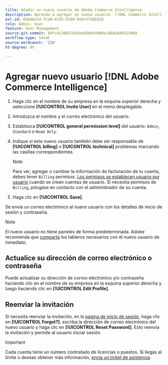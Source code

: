 ```yaml
---
title: Añadir un nuevo usuario de Adobe Commerce Intelligence
description: Aprenda a agregar un nuevo usuario  [!DNL Commerce Intelligence] y a actualizar su nombre de usuario o contraseña.
exl-id: 6b846e3d-fce0-4145-b298-9a9c57e6bd26
role: Admin, User
feature: User Management
source-git-commit: 99fc6c26017b5da4d066d400be1888ab4032590d
workflow-type: tm+mt
source-wordcount: '226'
ht-degree: 0%

---
```


# Agregar nuevo usuario [!DNL Adobe Commerce Intelligence]

1. Haga clic en el nombre de su empresa en la esquina superior derecha y seleccione **[!UICONTROL Invite User]** en el menú desplegable.
1. Introduzca el nombre y el correo electrónico del usuario.
1. Establezca **[!UICONTROL general permission level]** del usuario: `Admin`, `Standard` o `Read Only`.
1. Indique si este nuevo usuario también debe ser responsable de **[!UICONTROL billing]** o **[!UICONTROL technical]** problemas marcando las casillas correspondientes.

   >[!NOTE]
   >
   >Para ver, agregar o cambiar la información de facturación de tu cuenta, debes tener `Billing` permisos. [Los permisos se establecen usuario por usuario](../../administrator/user-management/user-management.md) cuando se crean cuentas de usuario. Si necesita permisos de `Billing`, póngase en contacto con el administrador de su cuenta.

1. Haga clic en **[!UICONTROL Save]**.

Se envía un correo electrónico al nuevo usuario con los detalles de inicio de sesión y contraseña.

>[!NOTE]
>
>El nuevo usuario no tiene paneles de forma predeterminada. Adobe recomienda que [comparta](../../data-user/dashboards/share-dashboard-with-users.md) los tableros necesarios con el nuevo usuario de inmediato.

## Actualice su dirección de correo electrónico o contraseña

Puede actualizar su dirección de correo electrónico y/o contraseña haciendo clic en el nombre de su empresa en la esquina superior derecha y luego haciendo clic en **[!UICONTROL Edit Profile]**.

## Reenviar la invitación

Si necesita reenviar la invitación, en la [página de inicio de sesión](https://dashboard.rjmetrics.com/v2/session/create), haga clic en **[!UICONTROL Forgot?]**, escriba la dirección de correo electrónico del nuevo usuario y haga clic en **[!UICONTROL Reset Password]**. Esto reenvía la invitación y permite al usuario iniciar sesión.

>[!IMPORTANT]
>
>Cada cuenta tiene un número contratado de licencias o puestos. Si llegas al límite o deseas obtener más información, [envía un ticket de asistencia](https://experienceleague.adobe.com/docs/commerce-knowledge-base/kb/troubleshooting/miscellaneous/mbi-service-policies.html).
